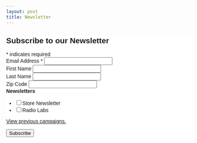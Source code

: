 ```yaml
---
layout: post
title: Newsletter
---
```


<!-- Begin MailChimp Signup Form -->
<link href="//cdn-images.mailchimp.com/embedcode/classic-10_7.css" rel="stylesheet" type="text/css">
<style type="text/css">
	#mc_embed_signup{background:#fff; clear:left; font:14px Helvetica,Arial,sans-serif; }
	/* Add your own MailChimp form style overrides in your site stylesheet or in this style block.
	   We recommend moving this block and the preceding CSS link to the HEAD of your HTML file. */
</style>
<div id="mc_embed_signup">
<form action="//nwradiosupply.us13.list-manage.com/subscribe/post?u=8f8c00747167dd60efd6325cc&amp;id=f65c4ea86b" method="post" id="mc-embedded-subscribe-form" name="mc-embedded-subscribe-form" class="validate" target="_blank" novalidate>
    <div id="mc_embed_signup_scroll">
	<h2>Subscribe to our Newsletter</h2>
<div class="indicates-required"><span class="asterisk">*</span> indicates required</div>
<div class="mc-field-group">
	<label for="mce-EMAIL">Email Address  <span class="asterisk">*</span>
</label>
	<input type="email" value="" name="EMAIL" class="required email" id="mce-EMAIL">
</div>
<div class="mc-field-group">
	<label for="mce-FNAME">First Name </label>
	<input type="text" value="" name="FNAME" class="" id="mce-FNAME">
</div>
<div class="mc-field-group">
	<label for="mce-LNAME">Last Name </label>
	<input type="text" value="" name="LNAME" class="" id="mce-LNAME">
</div>
<div class="mc-field-group">
	<label for="mce-MMERGE3">Zip Code </label>
	<input type="text" value="" name="MMERGE3" class="" id="mce-MMERGE3">
</div>
<div class="mc-field-group input-group">
    <strong>Newsletters </strong>
    <ul><li><input type="checkbox" value="1" name="group[9825][1]" id="mce-group[9825]-9825-0"><label for="mce-group[9825]-9825-0">Store Newsletter</label></li>
<li><input type="checkbox" value="2" name="group[9825][2]" id="mce-group[9825]-9825-1"><label for="mce-group[9825]-9825-1">Radio Labs</label></li>
</ul>
</div>
<p><a href="http://us13.campaign-archive2.com/home/?u=8f8c00747167dd60efd6325cc&id=f65c4ea86b" title="View previous campaigns">View previous campaigns.</a></p>
<div id="mce-responses" class="clear">
	<div class="response" id="mce-error-response" style="display:none"></div>
	<div class="response" id="mce-success-response" style="display:none"></div>
</div>    <!-- real people should not fill this in and expect good things - do not remove this or risk form bot signups-->
    <div style="position: absolute; left: -5000px;" aria-hidden="true"><input type="text" name="b_8f8c00747167dd60efd6325cc_f65c4ea86b" tabindex="-1" value=""></div>
    <div class="clear"><input type="submit" value="Subscribe" name="subscribe" id="mc-embedded-subscribe" class="button"></div>
    </div>
</form>
</div>
<script type='text/javascript' src='//s3.amazonaws.com/downloads.mailchimp.com/js/mc-validate.js'></script><script type='text/javascript'>(function($) {window.fnames = new Array(); window.ftypes = new Array();fnames[0]='EMAIL';ftypes[0]='email';fnames[1]='FNAME';ftypes[1]='text';fnames[2]='LNAME';ftypes[2]='text';fnames[3]='MMERGE3';ftypes[3]='zip';fnames[4]='COMPANY';ftypes[4]='text';fnames[5]='ADDRESS';ftypes[5]='address';}(jQuery));var $mcj = jQuery.noConflict(true);</script>
<!--End mc_embed_signup-->